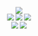 
<div align="center">
  <img src="https://capsule-render.vercel.app/api?type=waving&color=auto&height=200&section=header&text=PAJJI&fontAlign=80&fontSize=90" />
</div>
<div align="center">
	<img src="https://img.shields.io/badge/Java-007396?style=flat&logo=Java&logoColor=white" />
	<img src="https://img.shields.io/badge/HTML5-E34F26?style=flat&logo=HTML5&logoColor=white" />
	<img src="https://img.shields.io/badge/CSS3-1572B6?style=flat&logo=CSS3&logoColor=white" /><br>
</div>
  <div align="center"> 
  <img src="https://github-readme-stats.vercel.app/api/top-langs/?username=pajji&layout=compact">
  <img src="https://github-readme-stats.vercel.app/api?username=pajji&show_icons=true">
</div>
